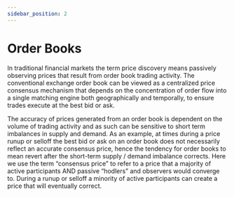 ```yaml
---
sidebar_position: 2
---
```


# Order Books

In traditional financial markets the term price discovery means passively observing prices that result from order book trading activity. The conventional exchange order book can be viewed as a centralized price consensus mechanism that depends on the concentration of order flow into a single matching engine both geographically and temporally, to ensure trades execute at the best bid or ask.

The accuracy of prices generated from an order book is dependent on the volume of trading activity and as such can be sensitive to short term imbalances in supply and demand. As an example, at times during a price runup or selloff the best bid or ask on an order book does not necessarily reflect an accurate consensus price, hence the tendency for order books to mean revert after the short-term supply / demand imbalance corrects. Here we use the term “consensus price” to refer to a price that a majority of active participants AND passive “hodlers” and observers would converge to. During a runup or selloff a minority of active participants can create a price that will eventually correct.
